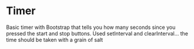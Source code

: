 # Timer

Basic timer with Bootstrap that tells you how many seconds since you pressed the start and stop buttons.
Used setInterval and clearInterval... the time should be taken with a grain of salt
